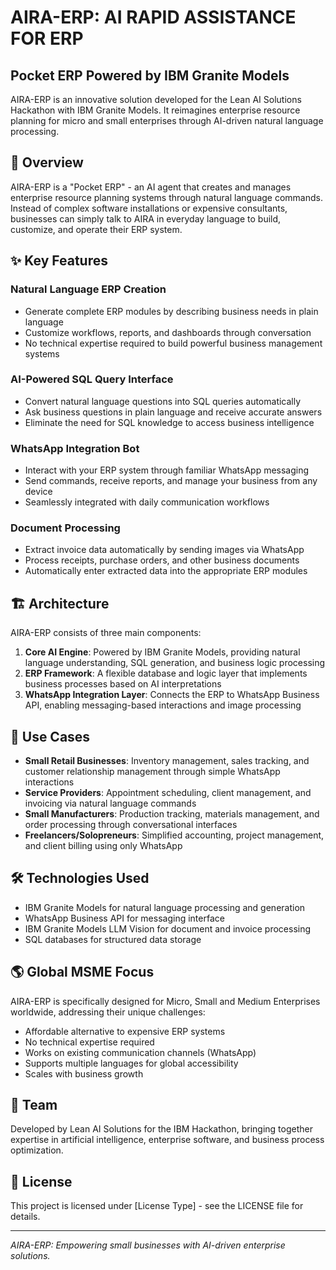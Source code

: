 # AIRA-ERP: AI RAPID ASSISTANCE FOR ERP

## Pocket ERP Powered by IBM Granite Models

AIRA-ERP is an innovative solution developed for the Lean AI Solutions Hackathon with IBM Granite Models. It reimagines enterprise resource planning for micro and small enterprises through AI-driven natural language processing.

## 🚀 Overview

AIRA-ERP is a "Pocket ERP" - an AI agent that creates and manages enterprise resource planning systems through natural language commands. Instead of complex software installations or expensive consultants, businesses can simply talk to AIRA in everyday language to build, customize, and operate their ERP system.

## ✨ Key Features

### Natural Language ERP Creation
- Generate complete ERP modules by describing business needs in plain language
- Customize workflows, reports, and dashboards through conversation
- No technical expertise required to build powerful business management systems

### AI-Powered SQL Query Interface
- Convert natural language questions into SQL queries automatically
- Ask business questions in plain language and receive accurate answers
- Eliminate the need for SQL knowledge to access business intelligence

### WhatsApp Integration Bot
- Interact with your ERP system through familiar WhatsApp messaging
- Send commands, receive reports, and manage your business from any device
- Seamlessly integrated with daily communication workflows

### Document Processing
- Extract invoice data automatically by sending images via WhatsApp
- Process receipts, purchase orders, and other business documents
- Automatically enter extracted data into the appropriate ERP modules

## 🏗️ Architecture

AIRA-ERP consists of three main components:

1. **Core AI Engine**: Powered by IBM Granite Models, providing natural language understanding, SQL generation, and business logic processing
2. **ERP Framework**: A flexible database and logic layer that implements business processes based on AI interpretations
3. **WhatsApp Integration Layer**: Connects the ERP to WhatsApp Business API, enabling messaging-based interactions and image processing

## 💼 Use Cases

- **Small Retail Businesses**: Inventory management, sales tracking, and customer relationship management through simple WhatsApp interactions
- **Service Providers**: Appointment scheduling, client management, and invoicing via natural language commands
- **Small Manufacturers**: Production tracking, materials management, and order processing through conversational interfaces
- **Freelancers/Solopreneurs**: Simplified accounting, project management, and client billing using only WhatsApp

## 🛠️ Technologies Used

- IBM Granite Models for natural language processing and generation
- WhatsApp Business API for messaging interface
- IBM Granite Models LLM Vision for document and invoice processing
- SQL databases for structured data storage


## 🌎 Global MSME Focus

AIRA-ERP is specifically designed for Micro, Small and Medium Enterprises worldwide, addressing their unique challenges:

- Affordable alternative to expensive ERP systems
- No technical expertise required
- Works on existing communication channels (WhatsApp)
- Supports multiple languages for global accessibility
- Scales with business growth

## 👥 Team

Developed by Lean AI Solutions for the IBM Hackathon, bringing together expertise in artificial intelligence, enterprise software, and business process optimization.

## 📄 License

This project is licensed under [License Type] - see the LICENSE file for details.

---

*AIRA-ERP: Empowering small businesses with AI-driven enterprise solutions.*
